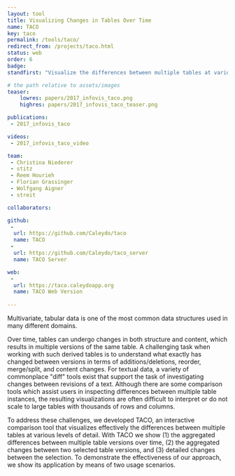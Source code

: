 ```yaml
---
layout: tool
title: Visualizing Changes in Tables Over Time
name: TACO
key: taco
permalink: /tools/taco/
redirect_from: /projects/taco.html
status: web
order: 6
badge:
standfirst: "Visualize the differences between multiple tables at various levels of detail."

# the path relative to assets/images
teaser:
    lowres: papers/2017_infovis_taco.png
    highres: papers/2017_infovis_taco_teaser.png

publications:
 - 2017_infovis_taco

videos:
 - 2017_infovis_taco_video

team:
 - Christina Niederer
 - stitz
 - Reem Hourieh
 - Florian Grassinger
 - Wolfgang Aigner
 - streit

collaborators:

github:
 -
  url: https://github.com/Caleydo/taco
  name: TACO
 -
  url: https://github.com/Caleydo/taco_server
  name: TACO Server

web:
 -
  url: https://taco.caleydoapp.org
  name: TACO Web Version
  
---
```


Multivariate, tabular data is one of the most common data structures used in many different domains.

Over time, tables can undergo changes in both structure and content, which results in multiple versions of the same table. A challenging task when working with such derived tables is to understand what exactly has changed between versions in terms of additions/deletions, reorder, merge/split, and content changes. For textual data, a variety of commonplace "diff" tools exist that support the task of investigating changes between revisions of a text. Although there are some comparison tools which assist users in inspecting differences between multiple table instances, the resulting visualizations are often difficult to interpret or do not scale to large tables with thousands of rows and columns.

To address these challenges, we developed TACO, an interactive comparison tool that visualizes effectively the differences between multiple tables at various levels of detail. With TACO we show (1) the aggregated differences between multiple table versions over time, (2) the aggregated changes between two selected table versions, and (3) detailed changes between the selection. To demonstrate the effectiveness of our approach, we show its application by means of two usage scenarios.
